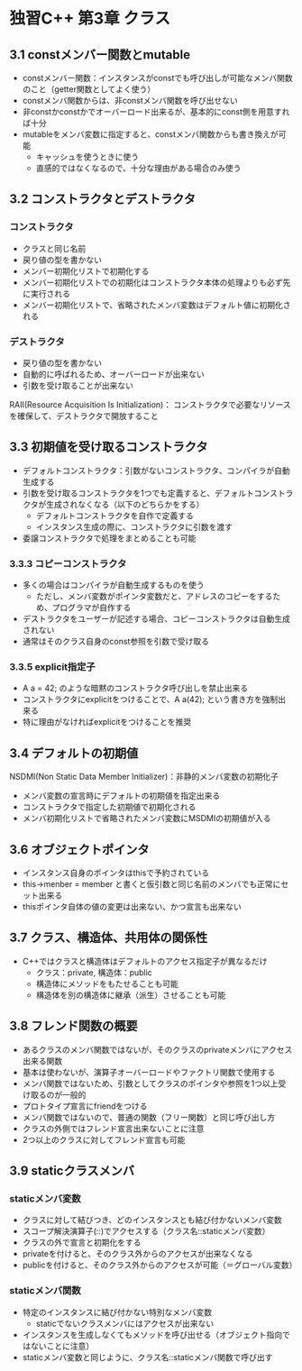 # 独習C++ 第3章 クラス

## 3.1 constメンバー関数とmutable
- constメンバー関数：インスタンスがconstでも呼び出しが可能なメンバ関数のこと（getter関数としてよく使う）
- constメンバ関数からは、非constメンバ関数を呼び出せない
- 非constかconstかでオーバーロード出来るが、基本的にconst側を用意すれば十分
- mutableをメンバ変数に指定すると、constメンバ関数からも書き換えが可能
  - キャッシュを使うときに使う
  - 直感的ではなくなるので、十分な理由がある場合のみ使う

## 3.2 コンストラクタとデストラクタ
### コンストラクタ
- クラスと同じ名前
- 戻り値の型を書かない
- メンバー初期化リストで初期化する
- メンバー初期化リストでの初期化はコンストラクタ本体の処理よりも必ず先に実行される
- メンバー初期化リストで、省略されたメンバ変数はデフォルト値に初期化される

### デストラクタ
- 戻り値の型を書かない
- 自動的に呼ばれるため、オーバーロードが出来ない
- 引数を受け取ることが出来ない

RAII(Resource Acquisition Is Initialization)：
コンストラクタで必要なリソースを確保して、デストラクタで開放すること

## 3.3 初期値を受け取るコンストラクタ
- デフォルトコンストラクタ：引数がないコンストラクタ、コンパイラが自動生成する
- 引数を受け取るコンストラクタを1つでも定義すると、デフォルトコンストラクタが生成されなくなる（以下のどちらかをする）
  - デフォルトコンストラクタを自作で定義する
  - インスタンス生成の際に、コンストラクタに引数を渡す
- 委譲コンストラクタで処理をまとめることも可能

### 3.3.3 コピーコンストラクタ
- 多くの場合はコンパイラが自動生成するものを使う
  - ただし、メンバ変数がポインタ変数だと、アドレスのコピーをするため、プログラマが自作する
- デストラクタをユーザーが記述する場合、コピーコンストラクタは自動生成されない
- 通常はそのクラス自身のconst参照を引数で受け取る

### 3.3.5 explicit指定子
- A a = 42; のような暗黙のコンストラクタ呼び出しを禁止出来る
- コンストラクタにexplicitをつけることで、A a(42); という書き方を強制出来る
- 特に理由がなければexplicitをつけることを推奨

## 3.4 デフォルトの初期値
NSDMI(Non Static Data Member Initializer)：非静的メンバ変数の初期化子
- メンバ変数の宣言時にデフォルトの初期値を指定出来る
- コンストラクタで指定した初期値で初期化される
- メンバ初期化リストで省略されたメンバ変数にMSDMIの初期値が入る

## 3.6 オブジェクトポインタ
- インスタンス自身のポインタはthisで予約されている
- this->menber = member と書くと仮引数と同じ名前のメンバでも正常にセット出来る
- thisポインタ自体の値の変更は出来ない、かつ宣言も出来ない

## 3.7 クラス、構造体、共用体の関係性
- C++ではクラスと構造体はデフォルトのアクセス指定子が異なるだけ
  - クラス：private, 構造体：public
  - 構造体にメソッドをもたせることも可能
  - 構造体を別の構造体に継承（派生）させることも可能

## 3.8 フレンド関数の概要
- あるクラスのメンバ関数ではないが、そのクラスのprivateメンバにアクセス出来る関数
- 基本は使わないが、演算子オーバーロードやファクトリ関数で使用する
- メンバ関数ではないため、引数としてクラスのポインタや参照を1つ以上受け取るのが一般的
- プロトタイプ宣言にfriendをつける
- メンバ関数ではないので、普通の関数（フリー関数）と同じ呼び出し方
- クラスの外側ではフレンド宣言出来ないことに注意
- 2つ以上のクラスに対してフレンド宣言も可能

## 3.9 staticクラスメンバ
### staticメンバ変数
- クラスに対して結びつき、どのインスタンスとも結び付かないメンバ変数
- スコープ解決演算子(::)でアクセスする（クラス名::staticメンバ変数）
- クラスの外で宣言と初期化をする
- privateを付けると、そのクラス外からのアクセスが出来なくなる
- publicを付けると、そのクラス外からのアクセスが可能（＝グローバル変数）

### staticメンバ関数
- 特定のインスタンスに結び付かない特別なメンバ変数
  - staticでないクラスメンバにはアクセスが出来ない
- インスタンスを生成しなくてもメソッドを呼び出せる（オブジェクト指向ではないことに注意）
- staticメンバ変数と同じように、クラス名::staticメンバ関数で呼び出す
